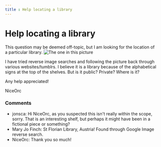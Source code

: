 ```yaml
---
title : Help locating a library
---
```

Help locating a library
=====================
This question may be deemed off-topic, but I am looking for the location
of a particular library. ![The one in this
picture](http://i.stack.imgur.com/XClBy.jpg)

I have tried reverse image searches and following the picture back
through various websites/tumblrs. I believe it is a library because of
the alphabetical signs at the top of the shelves. But is it public?
Private? Where is it?

Any help appreciated!

NiceOrc

### Comments ###
* jonsca: Hi NiceOrc, as you suspected this isn't really within the scope, sorry.
That is an interesting shelf, but perhaps it might have been in a
fictional piece or something?
* Mary Jo Finch: St Florian Library, Austria! Found through Google Image reverse search.
* NiceOrc: Thank you so much!


